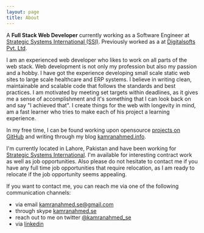 ```yaml
---
layout: page
title: About
---
```


A **Full Stack Web Developer** currently working as a Software Engineer at [Strategic Systems International (SSI)](http://ssidecisions.com). Previously worked as a at [Digitalsofts Pvt. Ltd](http://digitalsofts.com).

I am an experienced web developer who likes to work on all parts of the web stack. Web development is not only my profession but also my passion and a hobby. I have got the experience developing small scale static web sites to large scale healthcare and ERP systems. I believe in writing clean, maintainable and scalable code that follows the standards and best practices. I am motivated by meeting set targets within deadlines, as it gives me a sense of accomplishment and it's something that I can look back on and say "I achieved that". I create things for the web with longevity in mind, am a fast learner who tries to make each of his project a learning experience.

In my free time, I can be found working upon opensource [projects on GitHub](http://github.com/kamranahmedse) and writing through my blog [kamranahmed.info](http://kamranahmed.info).

I'm currently located in Lahore, Pakistan and have been working for [Strategic Systems International](http://ssidecisions.com). I'm available for interesting contract work as well as job opportunities. Also please do not hesitate to contact me if you have any full time job opportunities that require relocation, as I am ready to relocate if the job opportunity seems appealing.

If you want to contact me, you can reach me via one of the following communication channels:

- via email <a href="mailto:kamranahmed.se@gmail.com">kamranahmed.se@gmail.com</a>
- through skype <a href="skype:kamranahmed.se?add">kamranahmed.se</a>
- reach out to me on twitter [@kamranahmed_se](http://twitter.com/kamranahmed_se)
- via [linkedin](http://linkedin.com/in/kaamranahmed)
